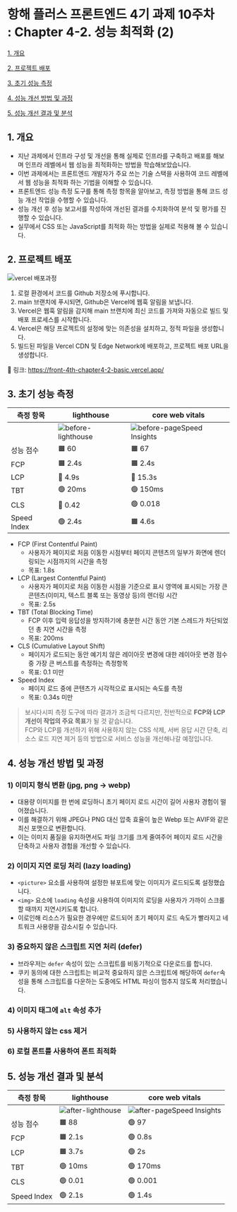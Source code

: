 # 항해 플러스 프론트엔드 4기 과제 10주차 <br/>: Chapter 4-2. 성능 최적화 (2)

[1. 개요](#1-개요)

[2. 프로젝트 배포](#2-프로젝트-배포)

[3. 초기 성능 측정](#3-초기-성능-측정)

[4. 성능 개선 방법 및 과정](#4-성능-개선-방법-및-과정)

[5. 성능 개선 결과 및 분석](#5-성능-개선-결과-및-분석)

## 1. 개요

- 지난 과제에서 인프라 구성 및 개선을 통해 실제로 인프라를 구축하고 배포를 해보며 인프라 레벨에서 웹 성능을 최적화하는 방법을 학습해보았습니다.
- 이번 과제에서는 프론트엔드 개발자가 주요 쓰는 기술 스택을 사용하여 코드 레벨에서 웹 성능을 최적화 하는 기법을 이해할 수 있습니다.
- 프론트엔드 성능 측정 도구를 통해 측정 항목을 알아보고, 측정 방법을 통해 코드 성능 개선 작업을 수행할 수 있습니다.
- 성능 개선 후 성능 보고서를 작성하여 개선된 결과를 수치화하여 분석 및 평가를 진행할 수 있습니다.
- 실무에서 CSS 또는 JavaScript를 최적화 하는 방법을 실제로 적용해 볼 수 있습니다.

## 2. 프로젝트 배포

![vercel 배포과정](https://github.com/user-attachments/assets/0b4393de-ba31-49c5-95a1-93f1acb6935d)

1. 로컬 환경에서 코드를 Github 저장소에 푸시합니다.
2. main 브랜치에 푸시되면, Github은 Vercel에 웹훅 알림을 보냅니다.
3. Vercel은 웹훅 알림을 감지해 main 브랜치에 최신 코드를 가져와 자동으로 빌드 및 배포 프로세스를 시작합니다.
4. Vercel은 해당 프로젝트의 설정에 맞는 의존성을 설치하고, 정적 파일을 생성합니다.
5. 빌드된 파일을 Vercel CDN 및 Edge Network에 배포하고, 프로젝트 배포 URL을 생성합니다.

🔗 링크: https://front-4th-chapter4-2-basic.vercel.app/

## 3. 초기 성능 측정

|측정 항목|lighthouse|core web vitals|
|------|---|---|
||![before-lighthouse](https://github.com/user-attachments/assets/886fed0d-002b-44aa-b198-ff4b6791e7f9)|![before-pageSpeed Insights](https://github.com/user-attachments/assets/9410a37b-00ad-48fa-bef6-11b363f27858)|
|성능 점수|🟧 60|🟧 67|
|FCP|🟧 2.4s|🟧 2.4s|
|LCP|🔺 4.9s|🔺 15.3s|
|TBT|🟢 20ms|🟢 150ms|
|CLS|🔺 0.42|🟢 0.018|
|Speed Index|🟢 2.4s|🟧 4.6s|

- FCP (First Contentful Paint)
  - 사용자가 페이지로 처음 이동한 시점부터 페이지 콘텐츠의 일부가 화면에 렌더링되는 시점까지의 시간을 측정
  - 목표: 1.8s
- LCP (Largest Contentful Paint)
  - 사용자가 페이지로 처음 이동한 시점을 기준으로 표시 영역에 표시되는 가장 큰 콘텐츠(이미지, 텍스트 블록 또는 동영상 등)의 렌더링 시간
  - 목표: 2.5s
- TBT (Total Blocking Time)
  - FCP 이후 입력 응답성을 방지하기에 충분한 시간 동안 기본 스레드가 차단되었던 총 지연 시간을 측정
  - 목표: 200ms
- CLS (Cumulative Layout Shift)
  - 페이지가 로드되는 동안 예기치 않은 레이아웃 변경에 대한 레이아웃 변경 점수 중 가장 큰 버스트를 측정하는 측정항목
  - 목표: 0.1 미만
- Speed Index
  - 페이지 로드 중에 콘텐츠가 시각적으로 표시되는 속도를 측정
  - 목표: 0.34s 미만
 
> 보시다시피 측정 도구에 따라 결과가 조금씩 다르지만, 전반적으로 **FCP와 LCP 개선이 작업의 주요 목표**가 될 것 같습니다. <br />
FCP와 LCP를 개선하기 위해 사용하지 않는 CSS 삭제, 서버 응답 시간 단축, 리소스 로드 지연 제거 등의 방법으로 서비스 성능을 개선해나갈 예정입니다.

## 4. 성능 개선 방법 및 과정

### 1) 이미지 형식 변환 (jpg, png -> webp)
- 대용량 이미지를 한 번에 로딩하니 초기 페이지 로드 시간이 길어 사용자 경험이 떨어졌습니다.
- 이를 해결하기 위해 JPEG나 PNG 대신 압축 효율이 높은 Webp 또는 AVIF와 같은 최신 포맷으로 변환합니다.
- 이는 이미지 품질을 유지하면서도 파일 크기를 크게 줄여주어 페이지 로드 시간을 단축하고 사용자 경험을 개선할 수 있습니다.

### 2) 이미지 지연 로딩 처리 (lazy loading)
- `<picture>` 요소를 사용하여 설정한 뷰포트에 맞는 이미지가 로드되도록 설정했습니다.
- `<img>` 요소에 `loading` 속성을 사용하여 이미지의 로딩을 사용자가 가까이 스크롤할 때까지 지연시키도록 합니다.
- 이로인해 리소스가 필요한 경우에만 로드되어 초기 페이지 로드 속도가 빨라지고 네트워크 사용량을 감소시킬 수 있습니다.

### 3) 중요하지 않은 스크립트 지연 처리 (defer)
- 브라우저는 `defer` 속성이 있는 스크립트를 비동기적으로 다운로드를 합니다.
- 쿠키 동의에 대한 스크립트는 비교적 중요하지 않은 스크립트에 해당하여 `defer`속성을 통해 스크립트를 다운하는 도중에도 HTML 파싱이 멈추지 않도록 처리했습니다.

### 4) 이미지 태그에 `alt` 속성 추가

### 5) 사용하지 않는 css 제거

### 6) 로컬 폰트를 사용하여 폰트 최적화

## 5. 성능 개선 결과 및 분석

|측정 항목|lighthouse|core web vitals|
|------|---|---|
||![after-lighthouse](https://github.com/user-attachments/assets/2057aa32-ffaf-402f-8863-439e015af7cc)|![after-pageSpeed Insights](https://github.com/user-attachments/assets/3ebfe0ee-719f-429f-ae0d-b5b1ec5c59c0)|
|성능 점수|🟧 88|🟢 97|
|FCP|🟧 2.1s|🟢 0.8s|
|LCP|🟧 3.7s|🟢 2s|
|TBT|🟢 10ms|🟢 170ms|
|CLS|🟢 0.01|🟢 0.001|
|Speed Index|🟢 2.1s|🟢 1.4s|
